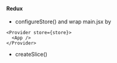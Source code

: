 #### Redux

- configureStore() and wrap main.jsx by

```
<Provider store={store}>
  <App />
</Provider>
```

- createSlice()
